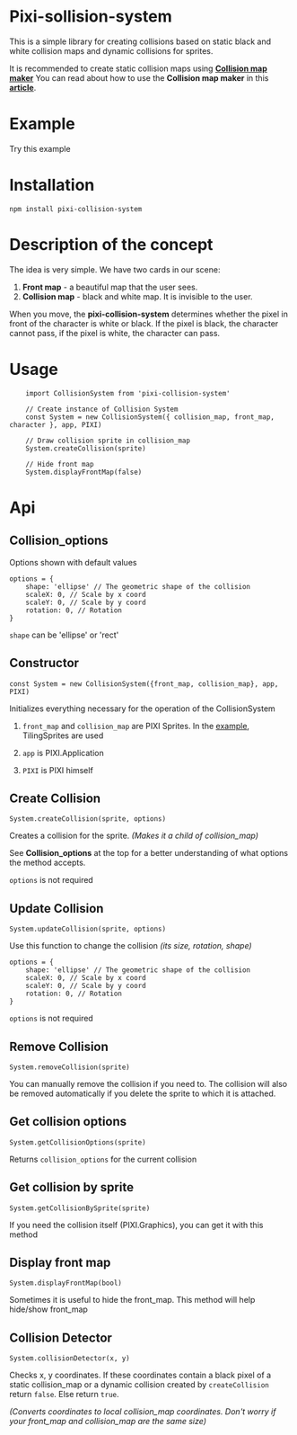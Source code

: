 # Pixi-sollision-system

This is a simple library for creating collisions based on static black and white collision maps and dynamic collisions for sprites.

It is recommended to create static collision maps using [**Collision map maker**](https://nawarius.github.io/collision-map-maker/)
You can read about how to use the **Collision map maker** in this [**article**](https://medium.com/@nawarius1993/collision-map-maker-js-2d-drawing-94d1a31eec6f).

# Example

Try this example

# Installation

```npm install pixi-collision-system```

# Description of the concept

The idea is very simple. We have two cards in our scene:
1) **Front map** - a beautiful map that the user sees.
2) **Collision map** - black and white map. It is invisible to the user.

When you move, the **pixi-collision-system** determines whether the pixel in front of the character is white or black. If the pixel is black, the character cannot pass, if the pixel is white, the character can pass.

# Usage

```
    import CollisionSystem from 'pixi-collision-system'

    // Create instance of Collision System
    const System = new CollisionSystem({ collision_map, front_map, character }, app, PIXI)

    // Draw collision sprite in collision_map
    System.createCollision(sprite)

    // Hide front map
    System.displayFrontMap(false)

```
# Api

## Collision_options

Options shown with default values

```
options = {
    shape: 'ellipse' // The geometric shape of the collision
    scaleX: 0, // Scale by x coord
    scaleY: 0, // Scale by y coord
    rotation: 0, // Rotation
}
```

`shape` can be 'ellipse' or 'rect'
## Constructor

`const System = new CollisionSystem({front_map, collision_map}, app, PIXI)`

Initializes everything necessary for the operation of the CollisionSystem 

1) `front_map` and `collision_map` are PIXI Sprites. In the [example](https://github.com/Nawarius/pixi-collision-system/blob/main/example/main.js), TilingSprites are used

2) `app` is PIXI.Application

3) `PIXI` is PIXI himself

## Create Collision

`System.createCollision(sprite, options)`

Creates a collision for the sprite. 
*(Makes it a child of collision_map)*

See **Collision_options** at the top for a better understanding of what options the method accepts.

`options` is not required

## Update Collision

`System.updateCollision(sprite, options)`

Use this function to change the collision *(its size, rotation, shape)*

```
options = {
    shape: 'ellipse' // The geometric shape of the collision
    scaleX: 0, // Scale by x coord
    scaleY: 0, // Scale by y coord
    rotation: 0, // Rotation
}
```
`options` is not required

## Remove Collision

`System.removeCollision(sprite)`

You can manually remove the collision if you need to. The collision will also be removed automatically if you delete the sprite to which it is attached.

## Get collision options

`System.getCollisionOptions(sprite)`

Returns `collision_options` for the current collision

## Get collision by sprite
`System.getCollisionBySprite(sprite)`

If you need the collision itself (PIXI.Graphics), you can get it with this method

## Display front map

`System.displayFrontMap(bool)`

Sometimes it is useful to hide the front_map. This method will help hide/show front_map

## Collision Detector

`System.collisionDetector(x, y)`

Checks x, y coordinates. If these coordinates contain a black pixel of a static collision_map or a dynamic collision created by `createCollision` return `false`. Else return `true`. 

*(Converts coordinates to local collision_map coordinates. Don't worry if your front_map and collision_map are the same size)*


